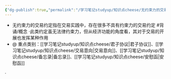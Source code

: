 ```yaml
---
{"dg-publish":true,"permalink":"/学习笔记studyup/知识点cheese/无约束力的交易约定/","dgPassFrontmatter":true,"created":"2024-07-14T20:51:32.604+08:00","updated":"2024-09-11T12:29:49.075+08:00"}
---
```


- 无约束力的交易约定指在交易实践中，存在很多不具有约束力的交易约定 #背诵/概念 
·此类约定虽无法律约束力，但从经济功能的角度看，其对于交易的开展也发挥某种作用
- @ 重点类别：[[学习笔记studyup/知识点cheese/君子协议\|君子协议]]、[[学习笔记studyup/知识点cheese/交易意向\|交易意向]]、[[学习笔记studyup/知识点cheese/备忘录\|备忘录]]、[[学习笔记studyup/知识点cheese/安慰函\|安慰函]]

·